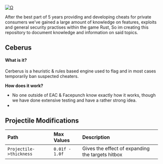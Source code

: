 <a href="Ω"><img src="http://readme-typing-svg.herokuapp.com?font=VT323&size=90&duration=2000&pause=1000&color=F70000&center=true&random=false&width=1100&height=140&lines=%E2%98%A6+Rust+Information+%E2%98%A6;%E2%98%A6+By+Smoke+%E2%98%A6" alt="Ω" /></a>

After the best part of 5 years providing and developing cheats for private consumers we've gained a large amount of knowledge on features, exploits and general security practises within the game Rust, So im creating this repository to document knowledge
and information on said topics.

## Ceberus

#### What is it?
Cerberus is a heuristic & rules based engine used to flag and in most cases temporarily ban suspected cheaters.
  
**How does it work?**
- No one outside of EAC & Facepunch know exactly how it works, though we have done extensive testing and have a rather strong idea.
- 

## Projectile Modifications

| Path | Max Values     | Description                |
| :-------- | :------- | :------------------------- |
| `Projectile->thickness` | `0.01f - 1.0f` | Gives the effect of expanding the targets hitbox |
